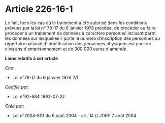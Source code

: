 # Article 226-16-1

Le fait, hors les cas où le traitement a été autorisé dans les conditions prévues par la loi n° 78-17 du 6 janvier 1978
précitée, de procéder ou faire procéder à un traitement de données à caractère personnel incluant parmi les données sur
lesquelles il porte le numéro d'inscription des personnes au répertoire national d'identification des personnes physiques est
puni de cinq ans d'emprisonnement et de 300 000 euros d'amende.

**Liens relatifs à cet article**

_Cite_:

  - Loi n°78-17 du 6 janvier 1978 (V)

_Codifié par_:

  - Loi n°92-684 1992-07-22

_Créé par_:

  - Loi n°2004-801 du 6 août 2004 - art. 14 () JORF 7 août 2004
